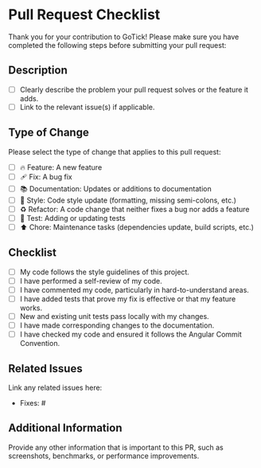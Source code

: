 # Pull Request Checklist

Thank you for your contribution to GoTick! Please make sure you have completed the following steps before submitting your pull request:

## Description

- [ ] Clearly describe the problem your pull request solves or the feature it adds.
- [ ] Link to the relevant issue(s) if applicable.

## Type of Change

Please select the type of change that applies to this pull request:

- [ ] 🔥 Feature: A new feature
- [ ] 🩹 Fix: A bug fix
- [ ] 📚 Documentation: Updates or additions to documentation
- [ ] 🎨 Style: Code style update (formatting, missing semi-colons, etc.)
- [ ] ♻️ Refactor: A code change that neither fixes a bug nor adds a feature
- [ ] 🚨 Test: Adding or updating tests
- [ ] ⬆️ Chore: Maintenance tasks (dependencies update, build scripts, etc.)

## Checklist

- [ ] My code follows the style guidelines of this project.
- [ ] I have performed a self-review of my code.
- [ ] I have commented my code, particularly in hard-to-understand areas.
- [ ] I have added tests that prove my fix is effective or that my feature works.
- [ ] New and existing unit tests pass locally with my changes.
- [ ] I have made corresponding changes to the documentation.
- [ ] I have checked my code and ensured it follows the Angular Commit Convention.

## Related Issues

Link any related issues here:

- Fixes: #

## Additional Information

Provide any other information that is important to this PR, such as screenshots, benchmarks, or performance improvements.
